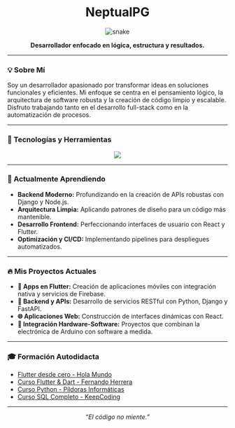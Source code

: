 <h1 align="center">NeptualPG</h1>
<p align="center">
  <img src="https://raw.githubusercontent.com/Neptual/Neptual/main/github-contribution-grid-snake.svg" alt="snake">
</p>
<p align="center"><strong>Desarrollador enfocado en lógica, estructura y resultados.</strong></p>

---

### 💡 Sobre Mí

Soy un desarrollador apasionado por transformar ideas en soluciones funcionales y eficientes. Mi enfoque se centra en el pensamiento lógico, la arquitectura de software robusta y la creación de código limpio y escalable. Disfruto trabajando tanto en el desarrollo full-stack como en la automatización de procesos.

---

### 🚀 Tecnologías y Herramientas

<p align="center">
  <a href="https://skillicons.dev">
    <img src="https://skillicons.dev/icons?i=python,django,java,javascript,html,css,react,flutter,firebase,mysql,git,arduino,vscode" />
  </a>
</p>

---

### 🌱 Actualmente Aprendiendo

- **Backend Moderno:** Profundizando en la creación de APIs robustas con Django y Node.js.
- **Arquitectura Limpia:** Aplicando patrones de diseño para un código más mantenible.
- **Desarrollo Frontend:** Perfeccionando interfaces de usuario con React y Flutter.
- **Optimización y CI/CD:** Implementando pipelines para despliegues automatizados.

---

### 🔥 Mis Proyectos Actuales

- **📱 Apps en Flutter:** Creación de aplicaciones móviles con integración nativa y servicios de Firebase.
- **🐍 Backend y APIs:** Desarrollo de servicios RESTful con Python, Django y FastAPI.
- **🌐 Aplicaciones Web:** Construcción de interfaces dinámicas con React.
- **🔌 Integración Hardware-Software:** Proyectos que combinan la electrónica de Arduino con software a medida.

---

### 🎓 Formación Autodidacta

- [Flutter desde cero - Hola Mundo](https://www.youtube.com/watch?v=G3e-cpL7ofc)
- [Curso Flutter & Dart - Fernando Herrera](https://www.youtube.com/watch?v=EerdGm-ehJQ&t=8587s)
- [Curso Python - Píldoras Informáticas](https://www.youtube.com/watch?v=hrTQipWp6co&t=2095s)
- [Curso SQL Completo - KeepCoding](https://www.youtube.com/watch?v=1ibmWyt8hfw)

---

<p align="center">
  <i>“El código no miente.”</i>
</p>
